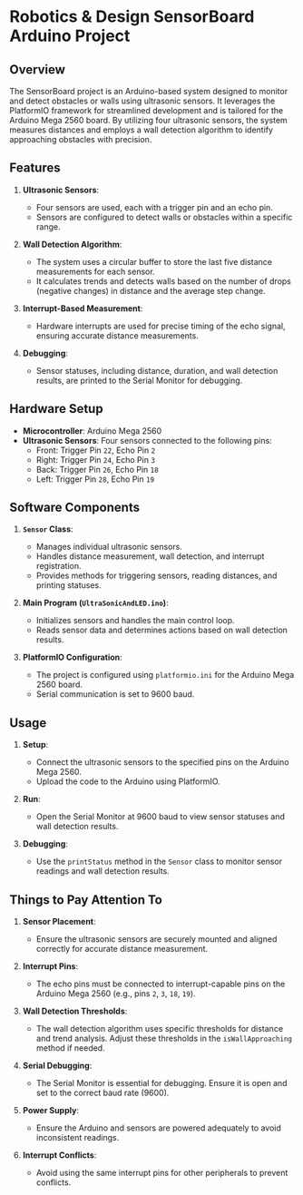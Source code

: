 # Robotics & Design SensorBoard Arduino Project

## Overview

The SensorBoard project is an Arduino-based system designed to monitor and detect obstacles or walls using ultrasonic sensors. It leverages the PlatformIO framework for streamlined development and is tailored for the Arduino Mega 2560 board. By utilizing four ultrasonic sensors, the system measures distances and employs a wall detection algorithm to identify approaching obstacles with precision.

## Features

1. **Ultrasonic Sensors**:

   - Four sensors are used, each with a trigger pin and an echo pin.
   - Sensors are configured to detect walls or obstacles within a specific range.

2. **Wall Detection Algorithm**:

   - The system uses a circular buffer to store the last five distance measurements for each sensor.
   - It calculates trends and detects walls based on the number of drops (negative changes) in distance and the average step change.

3. **Interrupt-Based Measurement**:

   - Hardware interrupts are used for precise timing of the echo signal, ensuring accurate distance measurements.

4. **Debugging**:
   - Sensor statuses, including distance, duration, and wall detection results, are printed to the Serial Monitor for debugging.

## Hardware Setup

- **Microcontroller**: Arduino Mega 2560
- **Ultrasonic Sensors**: Four sensors connected to the following pins:
  - Front: Trigger Pin `22`, Echo Pin `2`
  - Right: Trigger Pin `24`, Echo Pin `3`
  - Back: Trigger Pin `26`, Echo Pin `18`
  - Left: Trigger Pin `28`, Echo Pin `19`

## Software Components

1. **`Sensor` Class**:

   - Manages individual ultrasonic sensors.
   - Handles distance measurement, wall detection, and interrupt registration.
   - Provides methods for triggering sensors, reading distances, and printing statuses.

2. **Main Program (`UltraSonicAndLED.ino`)**:

   - Initializes sensors and handles the main control loop.
   - Reads sensor data and determines actions based on wall detection results.

3. **PlatformIO Configuration**:
   - The project is configured using `platformio.ini` for the Arduino Mega 2560 board.
   - Serial communication is set to 9600 baud.

## Usage

1. **Setup**:

   - Connect the ultrasonic sensors to the specified pins on the Arduino Mega 2560.
   - Upload the code to the Arduino using PlatformIO.

2. **Run**:

   - Open the Serial Monitor at 9600 baud to view sensor statuses and wall detection results.

3. **Debugging**:
   - Use the `printStatus` method in the `Sensor` class to monitor sensor readings and wall detection results.

## Things to Pay Attention To

1. **Sensor Placement**:

   - Ensure the ultrasonic sensors are securely mounted and aligned correctly for accurate distance measurement.

2. **Interrupt Pins**:

   - The echo pins must be connected to interrupt-capable pins on the Arduino Mega 2560 (e.g., pins `2`, `3`, `18`, `19`).

3. **Wall Detection Thresholds**:

   - The wall detection algorithm uses specific thresholds for distance and trend analysis. Adjust these thresholds in the `isWallApproaching` method if needed.

4. **Serial Debugging**:

   - The Serial Monitor is essential for debugging. Ensure it is open and set to the correct baud rate (9600).

5. **Power Supply**:

   - Ensure the Arduino and sensors are powered adequately to avoid inconsistent readings.

6. **Interrupt Conflicts**:
   - Avoid using the same interrupt pins for other peripherals to prevent conflicts.
